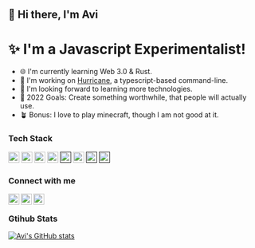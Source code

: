 ## 👋 Hi there, I'm Avi

# ✨ I'm a Javascript Experimentalist!

- 🌐 I'm currently learning Web 3.0 & Rust.
- 🦫 I'm working on [Hurricane](https://github.com/AviAvinav/Hurricane), a typescript-based command-line.
- 🤖 I'm looking forward to learning more technologies.
- 📅 2022 Goals: Create something worthwhile, that people will actually use.
- 🪴 Bonus: I love to play minecraft, though I am not good at it.

### Tech Stack

[<img algin="left" alt="https://nextjs.org/" width="22px" src="https://cdn.icon-icons.com/icons2/2148/PNG/512/nextjs_icon_132160.png" />](https://nextjs.org/)
[<img algin="left" alt="https://reactjs.org/" width="22px" src="https://cdn-icons-png.flaticon.com/512/919/919851.png" />](https://reactjs.org/)
[<img algin="left" alt="https://tailwindcss.com/" width="22px" src="https://tailwindcss.com/_next/static/media/tailwindcss-mark.79614a5f61617ba49a0891494521226b.svg" />](https://tailwindcss.com/)
[<img algin="left" alt="https://nodejs.org/en/" width="22px" src="https://cdn-icons-png.flaticon.com/512/5968/5968322.png" />](https://nodejs.org/en/)
[<img algin="left" width="22px" src="https://cdn-icons-png.flaticon.com/512/5968/5968292.png" />]()
[<img algin="left" alt="https://www.typescriptlang.org/" width="22px" src="https://cdn-icons-png.flaticon.com/512/5968/5968381.png" />](https://www.typescriptlang.org/)
[<img algin="left" width="22px" src="https://cdn-icons-png.flaticon.com/512/174/174854.png" />]()
[<img algin="left" width="22px" src="https://cdn-icons-png.flaticon.com/512/732/732190.png" />]()

### Connect with me

[<img align="left" alt="https://aviavinav.github.io/" width="22px" src="https://cdn-icons.flaticon.com/png/512/3449/premium/3449746.png?token=exp=1650137601~hmac=ba295163549524c422ad32eba5792f38" />][website]
[<img align="left" alt="https://linkedin.com/in/avi-avinav" width="22px" src="https://cdn-icons-png.flaticon.com/512/1384/1384062.png" />][linkedin]
[<img align="left" alt="https://twitter.com/aviavinav0" width="22px" src="https://cdn-icons-png.flaticon.com/512/733/733579.png" />][twitter]

<br/>

<!---
### Languages & Tools

<img align="left" alt="HTML5" width="26px" src="https://raw.githubusercontent.com/github/explore/80688e429a7d4ef2fca1e82350fe8e3517d3494d/topics/html/html.png" />
<img align="left" alt="CSS3" width="26px" src="https://raw.githubusercontent.com/github/explore/80688e429a7d4ef2fca1e82350fe8e3517d3494d/topics/css/css.png" />
<img align="left" alt="TailwindCSS" width="26px" src="https://github.com/github/explore/blob/main/topics/tailwind/tailwind.png?raw=true" />
<img align="left" alt="JavaScript" width="26px" src="https://raw.githubusercontent.com/github/explore/80688e429a7d4ef2fca1e82350fe8e3517d3494d/topics/javascript/javascript.png" />
<img align="left" alt="React" width="26px" src="https://raw.githubusercontent.com/github/explore/80688e429a7d4ef2fca1e82350fe8e3517d3494d/topics/react/react.png" />
<img align="left" alt="Next.js" width="26px" src="https://github.com/github/explore/blob/main/topics/nextjs/nextjs.png?raw=true" />
<img align="left" alt="GraphQL" width="26px" src="https://raw.githubusercontent.com/github/explore/80688e429a7d4ef2fca1e82350fe8e3517d3494d/topics/graphql/graphql.png" />
<img align="left" alt="Node.js" width="26px" src="https://raw.githubusercontent.com/github/explore/80688e429a7d4ef2fca1e82350fe8e3517d3494d/topics/nodejs/nodejs.png" />
<img align="left" alt="MongoDB" width="26px" src="https://raw.githubusercontent.com/github/explore/80688e429a7d4ef2fca1e82350fe8e3517d3494d/topics/mongodb/mongodb.png" />
<img align="left" alt="Firebase" width="26px" src="https://github.com/github/explore/blob/main/topics/firebase/firebase.png?raw=true" />
<img align="left" alt="Git" width="26px" src="https://raw.githubusercontent.com/github/explore/80688e429a7d4ef2fca1e82350fe8e3517d3494d/topics/git/git.png" />

<br/>

<br/> --->

<!--- [![Top Langs](https://github-readme-stats.vercel.app/api/top-langs/?username=aviavinav&hide=java&exclude_repo=DeSo-Blockchain-Setup--MLH-LHD-Build-Day-4)](https://github.com/anuraghazra/github-readme-stats) --->

### Gtihub Stats

[![Avi's GitHub stats](https://github-readme-stats.vercel.app/api?username=aviavinav&show_icons=true&count_private=true&include_all_commits=true&theme=tokyonight)](https://github.com/anuraghazra/github-readme-stats)

[website]: https://aviavinav.github.io
[linkedin]: https://linkedin.com/in/avi-avinav
[twitter]: https://twitter.com/aviavinav0
